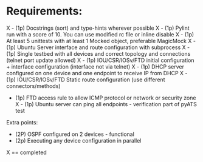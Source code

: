 # Requirements:
X - (1p) Docstrings (sort) and type-hints wherever possible 
X - (1p) Pylint run with a score of 10. You can use modified rc file or inline disable 
X - (1p) At least 5 unittests with at least 1 Mocked object, preferable MagicMock
X - (1p) Ubuntu Server interface and route configuration with subprocess
X - (1p) Single testbed with all devices and correct topology and connections (telnet port update allowed)
X - (1p) IOU/CSR/IOSv/FTD initial configuration + interface configuration (interface not via telnet)
X - (1p) DHCP server configured on one device and one endpoint to receive IP from DHCP
X  - (1p) IOU/CSR/IOSv/FTD Static route configuration (use different connectors/methods)
 - (1p) FTD access rule to allow ICMP protocol or network or security zone 
X - (1p) Ubuntu server can ping all endpoints - verification part of pyATS test

Extra points:
 - (2P) OSPF configured on 2 devices - functional 
 - (2p) Executing any device configuration in parallel 

X == completed